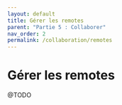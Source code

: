 ```yaml
---
layout: default
title: Gérer les remotes
parent: "Partie 5 : Collaborer"
nav_order: 2
permalink: /collaboration/remotes
---
```


# Gérer les remotes
@TODO
